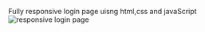 Fully responsive login page uisng html,css and javaScript
![responsive login page](https://github.com/sajidasghar/fully-responsive-login-page/assets/152764869/46152520-da43-4fc0-87b7-58c558c6ef67)

